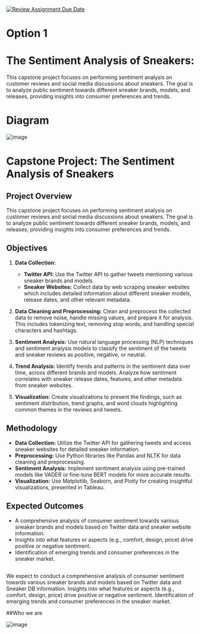 [![Review Assignment Due Date](https://classroom.github.com/assets/deadline-readme-button-24ddc0f5d75046c5622901739e7c5dd533143b0c8e959d652212380cedb1ea36.svg)](https://classroom.github.com/a/1lXY_Wlg)

# Option 1

# The Sentiment Analysis of Sneakers: 

This capstone project focuses on performing sentiment analysis on customer reviews and social media discussions about sneakers. The goal is to analyze public sentiment towards different sneaker brands, models, and releases, providing insights into consumer preferences and trends.

# Diagram 

![image](https://github.com/DataExpert-ZachWilson-V4/capstone-project-v4-central-1/assets/16787672/3f55fbfc-18b0-43f2-af82-45c073d96115)

# Capstone Project: The Sentiment Analysis of Sneakers

## Project Overview
This capstone project focuses on performing sentiment analysis on customer reviews and social media discussions about sneakers. The goal is to analyze public sentiment towards different sneaker brands, models, and releases, providing insights into consumer preferences and trends.

## Objectives
1. **Data Collection:**
   - **Twitter API:** Use the Twitter API to gather tweets mentioning various sneaker brands and models.
   - **Sneaker Websites:** Collect data by web scraping sneaker websites which includes detailed information about different sneaker models, release dates, and other relevant metadata.

2. **Data Cleaning and Preprocessing:** Clean and preprocess the collected data to remove noise, handle missing values, and prepare it for analysis. This includes tokenizing text, removing stop words, and handling special characters and hashtags.

3. **Sentiment Analysis:** Use natural language processing (NLP) techniques and sentiment analysis models to classify the sentiment of the tweets and sneaker reviews as positive, negative, or neutral.

4. **Trend Analysis:** Identify trends and patterns in the sentiment data over time, across different brands and models. Analyze how sentiment correlates with sneaker release dates, features, and other metadata from sneaker websites.

5. **Visualization:** Create visualizations to present the findings, such as sentiment distribution, trend graphs, and word clouds highlighting common themes in the reviews and tweets.

## Methodology
- **Data Collection:** Utilize the Twitter API for gathering tweets and access sneaker websites for detailed sneaker information.
- **Preprocessing:** Use Python libraries like Pandas and NLTK for data cleaning and preprocessing.
- **Sentiment Analysis:** Implement sentiment analysis using pre-trained models like VADER or fine-tune BERT models for more accurate results.
- **Visualization:** Use Matplotlib, Seaborn, and Plotly for creating insightful visualizations, presented in Tableau.

## Expected Outcomes
- A comprehensive analysis of consumer sentiment towards various sneaker brands and models based on Twitter data and sneaker website information.
- Insights into what features or aspects (e.g., comfort, design, price) drive positive or negative sentiment.
- Identification of emerging trends and consumer preferences in the sneaker market.

## 
We expect to conduct a comprehensive analysis of consumer sentiment towards various sneaker brands and models based on Twitter data and Sneaker DB information.
Insights into what features or aspects (e.g., comfort, design, price) drive positive or negative sentiment.
Identification of emerging trends and consumer preferences in the sneaker market.


##Who we are

![image](https://github.com/DataExpert-ZachWilson-V4/capstone-project-v4-central-1/assets/79658792/6fa52c9c-8930-4561-9d88-35ccb6640581)
